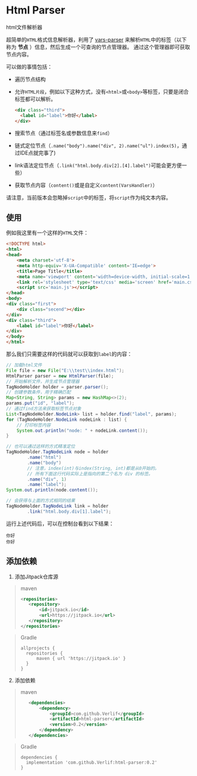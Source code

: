 # Html Parser

html文件解析器

超简单的`HTML`格式信息解析器，利用了 [vars-parser](https://github.com/Verlif/vars-parser/) 来解析`HTML`中的标签（以下称为 __节点__ ）信息，然后生成一个可查询的节点管理器。
通过这个管理器即可获取节点内容。

可以做的事情包括：

* 遍历节点结构
* 允许`HTML片段`，例如以下这种方式，没有`<html>`或`<body>`等标签，只要是闭合标签都可以解析。

  ```html
  <div class="third">
    <label id="label">你好</label>
  </div>
  ```

* 搜索节点（通过标签名或参数信息来`find`）
* 链式定位节点（`.name("body").name("div", 2).name("ul").index(5)`，通过IDE点就完事了)
* link语法定位节点（`.link("html.body.div[2].[4].label")`可能会更方便一些）
* 获取节点内容（`content()`或是自定义`content(VarsHandler)`）

请注意，当前版本会忽略掉`script`中的标签，将`script`作为纯文本内容。

## 使用

例如我这里有一个这样的`HTML`文件：

```html
<!DOCTYPE html>
<html>
<head>
    <meta charset='utf-8'>
    <meta http-equiv='X-UA-Compatible' content='IE=edge'>
    <title>Page Title</title>
    <meta name='viewport' content='width=device-width, initial-scale=1'>
    <link rel='stylesheet' type='text/css' media='screen' href='main.css'>
    <script src='main.js'></script>
</head>
<body>
<div class="first">
    <div class="secend"></div>
</div>
<div class="third">
    <label id="label">你好</label>
</div>
</body>
</html>
```

那么我们只需要这样的代码就可以获取到`label`的内容：

```java
// 加载html文件
File file = new File("E:\\test\\index.html");
HtmlParser parser = new HtmlParser(file);
// 开始解析文件，并生成节点管理器
TagNodeHolder holder = parser.parser();
// 创建参数条件，用于精确匹配
Map<String, String> params = new HashMap<>(2);
params.put("id", "label");
// 通过find方法来获取标签节点对象
List<TagNodeHolder.NodeLink> list = holder.find("label", params);
for (TagNodeHolder.NodeLink nodeLink : list) {
    // 打印标签内容
    System.out.println("node: " + nodeLink.content());
}

// 也可以通过这样的方式精准定位
TagNodeHolder.TagNodeLink node = holder
        .name("html")
        .name("body")
        // 注意，index(int)与index(String, int)都是从0开始的。
        // 所有下面这行代码实际上是指向的第二个名为 div 的标签。
        .name("div", 1)
        .name("label");
System.out.println(node.content());

// 会获得与上面的方式相同的结果
TagNodeHolder.TagNodeLink link = holder
        .link("html.body.div[1].label");
```

运行上述代码后，可以在控制台看到以下结果：

```text
你好
你好
```

## 添加依赖

1. 添加Jitpack仓库源

> maven
> ```xml
> <repositories>
>    <repository>
>        <id>jitpack.io</id>
>        <url>https://jitpack.io</url>
>    </repository>
> </repositories>
> ```

> Gradle
> ```text
> allprojects {
>   repositories {
>       maven { url 'https://jitpack.io' }
>   }
> }
> ```

2. 添加依赖

> maven
> ```xml
>    <dependencies>
>        <dependency>
>            <groupId>com.github.Verlif</groupId>
>            <artifactId>html-parser</artifactId>
>            <version>0.2</version>
>        </dependency>
>    </dependencies>
> ```

> Gradle
> ```text
> dependencies {
>   implementation 'com.github.Verlif:html-parser:0.2'
> }
> ```
